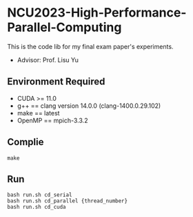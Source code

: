 # NCU2023-High-Performance-Parallel-Computing
This is the code lib for my final exam paper's experiments.
- Advisor: Prof. Lisu Yu

## Environment Required
- CUDA >= 11.0
- g++ == clang version 14.0.0 (clang-1400.0.29.102)
- make == latest
- OpenMP == mpich-3.3.2

## Complie
```shell
make
```

## Run
```shell
bash run.sh cd_serial
bash run.sh cd_parallel {thread_number}
bash run.sh cd_cuda
```

